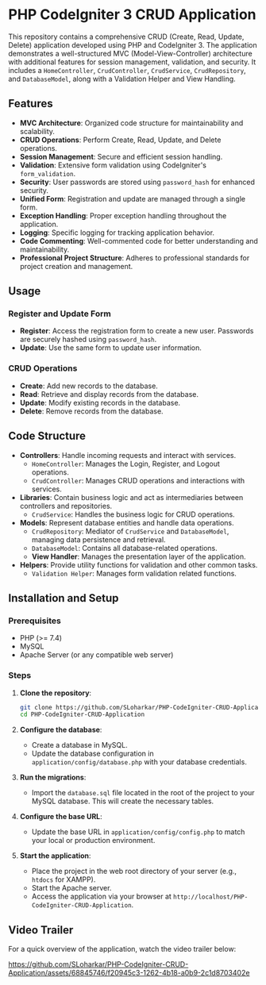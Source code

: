 # PHP CodeIgniter 3 CRUD Application

This repository contains a comprehensive CRUD (Create, Read, Update, Delete) application developed using PHP and CodeIgniter 3. The application demonstrates a well-structured MVC (Model-View-Controller) architecture with additional features for session management, validation, and security. It includes a `HomeController`, `CrudController`, `CrudService`, `CrudRepository`, and `DatabaseModel`, along with a Validation Helper and View Handling.

## Features

- **MVC Architecture**: Organized code structure for maintainability and scalability.
- **CRUD Operations**: Perform Create, Read, Update, and Delete operations.
- **Session Management**: Secure and efficient session handling.
- **Validation**: Extensive form validation using CodeIgniter's `form_validation`.
- **Security**: User passwords are stored using `password_hash` for enhanced security.
- **Unified Form**: Registration and update are managed through a single form.
- **Exception Handling**: Proper exception handling throughout the application.
- **Logging**: Specific logging for tracking application behavior.
- **Code Commenting**: Well-commented code for better understanding and maintainability.
- **Professional Project Structure**: Adheres to professional standards for project creation and management.

## Usage

### Register and Update Form

- **Register**: Access the registration form to create a new user. Passwords are securely hashed using `password_hash`.
- **Update**: Use the same form to update user information.

### CRUD Operations

- **Create**: Add new records to the database.
- **Read**: Retrieve and display records from the database.
- **Update**: Modify existing records in the database.
- **Delete**: Remove records from the database.

## Code Structure

- **Controllers**: Handle incoming requests and interact with services.
  - `HomeController`: Manages the Login, Register, and Logout operations.
  - `CrudController`: Manages CRUD operations and interactions with services.
- **Libraries**: Contain business logic and act as intermediaries between controllers and repositories.
  - `CrudService`: Handles the business logic for CRUD operations.
- **Models**: Represent database entities and handle data operations.
  - `CrudRepository`: Mediator of `CrudService` and `DatabaseModel`, managing data persistence and retrieval.
  - `DatabaseModel`: Contains all database-related operations.
  - **View Handler**: Manages the presentation layer of the application.
- **Helpers**: Provide utility functions for validation and other common tasks.
  - `Validation Helper`: Manages form validation related functions.

## Installation and Setup

### Prerequisites

- PHP (>= 7.4)
- MySQL
- Apache Server (or any compatible web server)

### Steps

1. **Clone the repository**:
   ```sh
   git clone https://github.com/SLoharkar/PHP-CodeIgniter-CRUD-Application.git
   cd PHP-CodeIgniter-CRUD-Application
   ```

2. **Configure the database**:
   - Create a database in MySQL.
   - Update the database configuration in `application/config/database.php` with your database credentials.

4. **Run the migrations**:
   - Import the `database.sql` file located in the root of the project to your MySQL database. This will create the necessary tables.

5. **Configure the base URL**:
   - Update the base URL in `application/config/config.php` to match your local or production environment.

6. **Start the application**:
   - Place the project in the web root directory of your server (e.g., `htdocs` for XAMPP).
   - Start the Apache server.
   - Access the application via your browser at `http://localhost/PHP-CodeIgniter-CRUD-Application`.

## Video Trailer

For a quick overview of the application, watch the video trailer below:

https://github.com/SLoharkar/PHP-CodeIgniter-CRUD-Application/assets/68845746/f20945c3-1262-4b18-a0b9-2c1d8703402e


